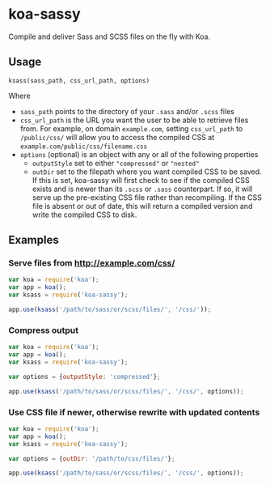 koa-sassy
=========

Compile and deliver Sass and SCSS files on the fly with Koa.

## Usage

`ksass(sass_path, css_url_path, options)`

Where

* `sass_path` points to the directory of your `.sass` and/or `.scss` files
* `css_url_path` is the URL you want the user to be able to retrieve files from.
   For example, on domain `example.com`, setting `css_url_path` to `/public/css/`
   will allow you to access the compiled CSS at `example.com/public/css/filename.css`
* `options` (optional) is an object with any or all of the following properties
    * `outputStyle` set to either `"compressed"` or `"nested"`
    * `outDir` set to the filepath where you want compiled CSS to be saved.
       If this is set, koa-sassy will first check to see if the compiled CSS
       exists and is newer than its `.scss` or `.sass` counterpart. If so,
       it will serve up the pre-existing CSS file rather than recompiling. If the
       CSS file is absent or out of date, this will return a compiled version and
       write the compiled CSS to disk.

## Examples

### Serve files from http://example.com/css/

```javascript
var koa = require('koa');
var app = koa();
var ksass = require('koa-sassy');

app.use(ksass('/path/to/sass/or/scss/files/', '/css/'));
```

### Compress output

```javascript
var koa = require('koa');
var app = koa();
var ksass = require('koa-sassy');

var options = {outputStyle: 'compressed'};

app.use(ksass('/path/to/sass/or/scss/files/', '/css/', options));
```

### Use CSS file if newer, otherwise rewrite with updated contents

```javascript
var koa = require('koa');
var app = koa();
var ksass = require('koa-sassy');

var options = {outDir: '/path/to/css/files/'};

app.use(ksass('/path/to/sass/or/scss/files/', '/css/', options));
```
